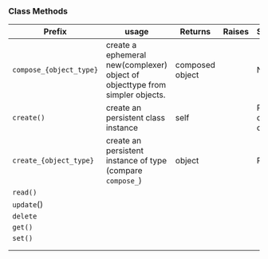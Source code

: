 ### Class Methods

| Prefix                  | usage                                                        | Returns         | Raises | Sideeffects               |
| ----------------------- | ------------------------------------------------------------ | --------------- | ------ | ------------------------- |
| `compose_{object_type}` | create a ephemeral new(complexer) object of objecttype from simpler objects. | composed object |        | None                      |
| `create()`              | create an persistent class instance                          | self            |        | Persistent object created |
| `create_{object_type}`  | create an persistent instance of type (compare `compose_`)   | object          |        | Persistent                |
| `read()`                |                                                              |                 |        |                           |
| `update`()              |                                                              |                 |        |                           |
| `delete`                |                                                              |                 |        |                           |
| `get()`                 |                                                              |                 |        |                           |
| `set()`                 |                                                              |                 |        |                           |
|                         |                                                              |                 |        |                           |
|                         |                                                              |                 |        |                           |

